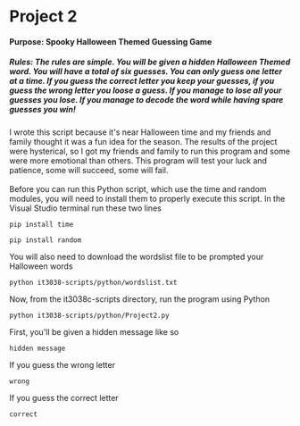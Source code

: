 # Project 2  
#### Purpose: Spooky Halloween Themed Guessing Game
##### Rules: The rules are simple. You will be given a hidden Halloween Themed word. You will have a total of six guesses. You can only guess one letter at a time. If you guess the correct letter you keep your guesses, if you guess the wrong letter you loose a guess. If you manage to lose all your guesses you lose. If you manage to decode the word while having spare guesses you win!<br>
I wrote this script because it's near Halloween time and my friends and family thought it was a fun idea for the season. The results of the project were hysterical, so I got my friends and family to run this program and some were more emotional than others. This program will test your luck and patience, some will succeed, some will fail.  <br><br>
Before you can run this Python script, which use the time and random modules, you will need to install them to properly execute this script. In the Visual Studio terminal run these two lines<br>
``` 
pip install time 
```
```
pip install random
```
You will also need to download the wordslist file to be prompted your Halloween words
```
python it3038-scripts/python/wordslist.txt
```
Now, from the it3038c-scripts directory, run the program using Python
```
python it3038-scripts/python/Project2.py
```
First, you'll be given a hidden message like so
```
hidden message
```
If you guess the wrong letter
```
wrong
```
If you guess the correct letter
```
correct
```
